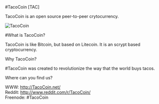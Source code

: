 #TacoCoin [TAC]

TacoCoin is an open source peer-to-peer crytocurrency.

![TacoCoin](http://tacocoin.net/TacocoinLogo.jpg)

#What is TacoCoin?  

TacoCoin is like Bitcoin, but based on Litecoin. It is an scrypt based cryptocurrency.  

Why TacoCoin?  

#TacoCoin was created to revolutionize the way that the world buys tacos.  

Where can you find us?

WWW: http://TacoCoin.net/  
Reddit: http://www.reddit.com/r/TacoCoin/  
Freenode: #TacoCoin  
